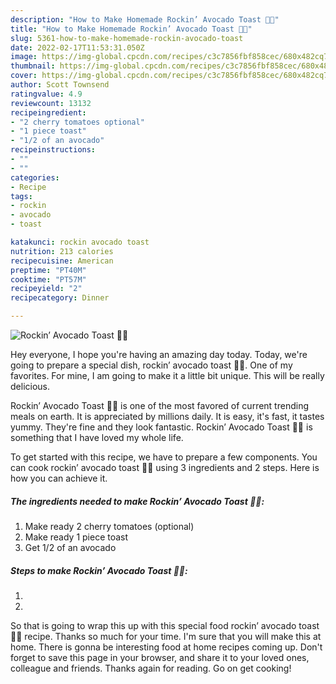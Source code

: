 ```yaml
---
description: "How to Make Homemade Rockin’ Avocado Toast 🤩😎"
title: "How to Make Homemade Rockin’ Avocado Toast 🤩😎"
slug: 5361-how-to-make-homemade-rockin-avocado-toast
date: 2022-02-17T11:53:31.050Z
image: https://img-global.cpcdn.com/recipes/c3c7856fbf858cec/680x482cq70/rockin-avocado-toast-recipe-main-photo.jpg
thumbnail: https://img-global.cpcdn.com/recipes/c3c7856fbf858cec/680x482cq70/rockin-avocado-toast-recipe-main-photo.jpg
cover: https://img-global.cpcdn.com/recipes/c3c7856fbf858cec/680x482cq70/rockin-avocado-toast-recipe-main-photo.jpg
author: Scott Townsend
ratingvalue: 4.9
reviewcount: 13132
recipeingredient:
- "2 cherry tomatoes optional"
- "1 piece toast"
- "1/2 of an avocado"
recipeinstructions:
- ""
- ""
categories:
- Recipe
tags:
- rockin
- avocado
- toast

katakunci: rockin avocado toast 
nutrition: 213 calories
recipecuisine: American
preptime: "PT40M"
cooktime: "PT57M"
recipeyield: "2"
recipecategory: Dinner

---
```



![Rockin’ Avocado Toast 🤩😎](https://img-global.cpcdn.com/recipes/c3c7856fbf858cec/680x482cq70/rockin-avocado-toast-recipe-main-photo.jpg)

Hey everyone, I hope you're having an amazing day today. Today, we're going to prepare a special dish, rockin’ avocado toast 🤩😎. One of my favorites. For mine, I am going to make it a little bit unique. This will be really delicious.

Rockin’ Avocado Toast 🤩😎 is one of the most favored of current trending meals on earth. It is appreciated by millions daily. It is easy, it's fast, it tastes yummy. They're fine and they look fantastic. Rockin’ Avocado Toast 🤩😎 is something that I have loved my whole life.




To get started with this recipe, we have to prepare a few components. You can cook rockin’ avocado toast 🤩😎 using 3 ingredients and 2 steps. Here is how you can achieve it.

<!--inarticleads1-->

##### The ingredients needed to make Rockin’ Avocado Toast 🤩😎:

1. Make ready 2 cherry tomatoes (optional)
1. Make ready 1 piece toast
1. Get 1/2 of an avocado




<!--inarticleads2-->

##### Steps to make Rockin’ Avocado Toast 🤩😎:

1. 
1. 




So that is going to wrap this up with this special food rockin’ avocado toast 🤩😎 recipe. Thanks so much for your time. I'm sure that you will make this at home. There is gonna be interesting food at home recipes coming up. Don't forget to save this page in your browser, and share it to your loved ones, colleague and friends. Thanks again for reading. Go on get cooking!
